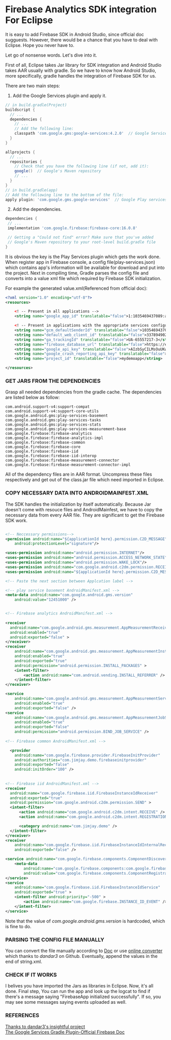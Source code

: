 # Firebase Analytics SDK integration For Eclipse

It is easy to add Firebase SDK in Android Studio, since official doc sugguests. However, there would be a chance that you have to deal with Eclipse. Hope you never have to.

Let go of nonsense words. Let's dive into it.

First of all, Eclipse takes Jar library for SDK integration and Android Studio takes AAR usually with gradle. So we have to know how Android Studio, more specifically, gradle handles the integration of Firebase SDK for us. 

There are two main steps:
1. Add the Google Services plugin and apply it.
``` groovy
// in build.gradle(Project)
buildscript {
  // ...
  dependencies {
    // ...
    // Add the following line:
    classpath 'com.google.gms:google-services:4.2.0'  // Google Services plugin
  }
}

allprojects {
  // ...
  repositories {
    // Check that you have the following line (if not, add it):
    google()  // Google's Maven repository
    // ...
  }
}
// in build.gradle(app)
// Add the following line to the bottom of the file:
apply plugin: 'com.google.gms.google-services'  // Google Play services Gradle plugin
```

2. Add the dependencies.
``` groovy
dependencies {
 // ...
 implementation 'com.google.firebase:firebase-core:16.0.8'

 // Getting a "Could not find" error? Make sure that you've added
 // Google's Maven repository to your root-level build.gradle file
}
```

It is obvious the key is the Play Services plugin which gets the work done. When register app in Firebase console, a config file(play-services.json) which contains app's information will be available for download and put into the project. Next in compiling time, Gradle parses the config file and converts into a value xml file which required by Firebase SDK initialization.

For example the generated value.xml(Referenced from official doc):
``` xml
<?xml version="1.0" encoding="utf-8"?>
<resources>

    <! -- Present in all applications -->
    <string name="google_app_id" translatable="false">1:1035469437089:android:73a4fb8297b2cd4f</string>

    <! -- Present in applications with the appropriate services configured -->
    <string name="gcm_defaultSenderId" translatable="false">1035469437089</string>
    <string name="default_web_client_id" translatable="false">337894902146-e4uksm38sne0bqrj6uvkbo4oiu4hvigl.apps.googleusercontent.com</string>
    <string name="ga_trackingId" translatable="false">UA-65557217-3</string>
    <string name="firebase_database_url" translatable="false">https://example-url.firebaseio.com</string>
    <string name="google_api_key" translatable="false">AIzbSyCILMsOuUKwN3qhtxrPq7FFemDJUAXTyZ8</string>
    <string name="google_crash_reporting_api_key" translatable="false">AIzbSyCILMsOuUKwN3qhtxrPq7FFemDJUAXTyZ8</string>
    <string name="project_id" translatable="false">mydemoapp</string>

</resources>
```

### GET JARS FROM THE DEPENDENCIES
Grasp all needed dependencies from the gradle cache. The dependencies are listed below as follow:
```
com.android.support-v4:support-compat
com.android.support-v4:support-core-utils
com.google.android.gms:play-services-basement
com.google.android.gms:play-services-tasks
com.google.android.gms:play-services-stats
com.google.android.gms:play-services-measurement-base
com.google.firebase:firebase-analytics
com.google.firebase:firebase-analytics-impl
com.google.firebase:firebase-common
com.google.firebase:firebase-core
com.google.firebase:firebase-iid
com.google.firebase:firebase-iid-interop
com.google.firebase:firebase-measurement-connector
com.google.firebase:firebase-measurement-connector-impl
```

All of the dependency files are in AAR format. Uncompress these files respectively and get out of the class.jar file which need imported in Eclipse.

### COPY NECESSARY DATA INTO ANDROIDMAINFEST.XML
The SDK handles the initialization by itself automatically. Because Jar doesn't come with resouce files and AndroidMainfest, we have to copy the necessary data from every AAR file. They are significant to get the Firebase SDK work. 

``` xml

<!-- Neccessary permissions-->
<permission android:name="${applicationId here}.permission.C2D_MESSAGE"
    android:protectionLevel="signature"/>

<uses-permission android:name="android.permission.INTERNET"/>
<uses-permission android:name="android.permission.ACCESS_NETWORK_STATE"/>
<uses-permission android:name="android.permission.WAKE_LOCK"/>
<uses-permission android:name="com.google.android.c2dm.permission.RECEIVE"/>
<uses-permission android:name="${applicationId here}.permission.C2D_MESSAGE"/>

<!-- Paste the next section between Applcation label -->

<!-- play service basement AndroidManifest.xml -->
<meta-data android:name="com.google.android.gms.version" 
    android:value="12451000" />


<!-- Firebase analytics AndroidManifest.xml -->
  
<receiver
  android:name="com.google.android.gms.measurement.AppMeasurementReceiver"
  android:enabled="true"
  android:exported="false" >
</receiver>
<receiver
    android:name="com.google.android.gms.measurement.AppMeasurementInstallReferrerReceiver"
    android:enabled="true"
    android:exported="true"
    android:permission="android.permission.INSTALL_PACKAGES" >
    <intent-filter>
        <action android:name="com.android.vending.INSTALL_REFERRER" />
    </intent-filter>
</receiver>

<service
    android:name="com.google.android.gms.measurement.AppMeasurementService"
    android:enabled="true"
    android:exported="false" />
<service
    android:name="com.google.android.gms.measurement.AppMeasurementJobService"
    android:enabled="true"
    android:exported="false"
    android:permission="android.permission.BIND_JOB_SERVICE" />
  
<!-- Firebase common AndroidManifest.xml -->

  <provider
    android:name="com.google.firebase.provider.FirebaseInitProvider"
    android:authorities="com.jimjay.demo.firebaseinitprovider"
    android:exported="false"
    android:initOrder="100" />
  
  
<!-- Firebase iid AndroidManifest.xml -->
<receiver
  android:name="com.google.firebase.iid.FirebaseInstanceIdReceiver"
  android:exported="true"
  android:permission="com.google.android.c2dm.permission.SEND" >
  <intent-filter>
      <action android:name="com.google.android.c2dm.intent.RECEIVE" />
      <action android:name="com.google.android.c2dm.intent.REGISTRATION" />

      <category android:name="com.jimjay.demo" />
  </intent-filter>
</receiver>
<receiver
    android:name="com.google.firebase.iid.FirebaseInstanceIdInternalReceiver"
    android:exported="false" />

<service android:name="com.google.firebase.components.ComponentDiscoveryService" >
    <meta-data
        android:name="com.google.firebase.components:com.google.firebase.iid.Registrar"
        android:value="com.google.firebase.components.ComponentRegistrar" />
</service>
<service
    android:name="com.google.firebase.iid.FirebaseInstanceIdService"
    android:exported="true" >
    <intent-filter android:priority="-500" >
        <action android:name="com.google.firebase.INSTANCE_ID_EVENT" />
    </intent-filter>
</service>
```
Note that the value of _com.google.android.gms.version_ is hardcoded, which is fine to do.


### PARSING THE CONFIG FILE MANUALLY
You can convert the file manually according to [Doc](https://firebase.google.com/docs/reference/gradle/#processing_the_json_file) or use [online converter](https://dandar3.github.io/android/google-services-json-to-xml.html) which thanks to _dandar3_ on Github. Eventually, append the values in the end of string.xml.

### CHECK IF IT WORKS
I belives you have imported the Jars as libraries in Eclipse. Now, it's all done. Final step, You can run the app and look up the logcat to find if there's a message saying "FirebaseApp initialized successfully". If so, you may see some messages saying events uploaded as well.


### REFERENCES
[Thanks to dandar3's insightful project](https://github.com/dandar3/android-google-firebase-README)  
[The Google Services Gradle Plugin-Official Firebase Doc](https://developers.google.com/android/guides/google-services-plugin)
